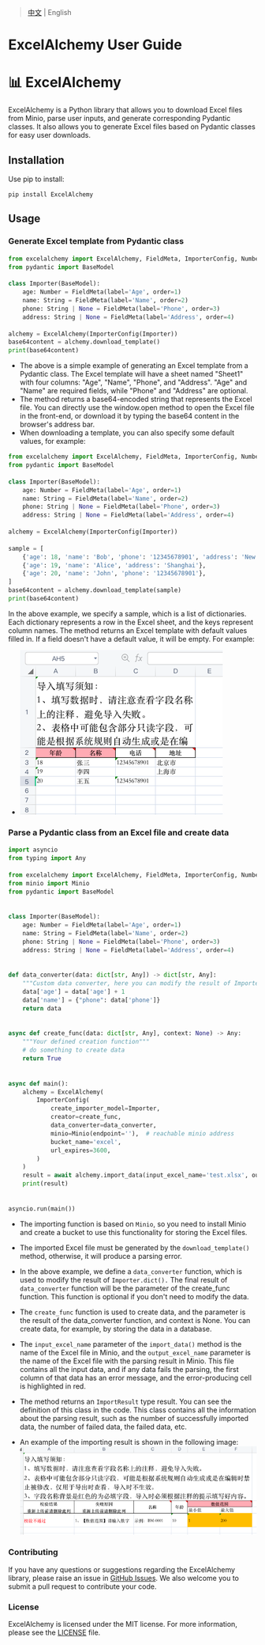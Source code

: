 > [中文](https://github.com/SundayWindy/ExcelAlchemy/blob/master/README_cn.md) | English
> 

# ExcelAlchemy User Guide
# 📊 ExcelAlchemy

ExcelAlchemy is a Python library that allows you to download Excel files from Minio, parse user inputs, and generate corresponding Pydantic classes. It also allows you to generate Excel files based on Pydantic classes for easy user downloads.

## Installation

Use pip to install:

```
pip install ExcelAlchemy
```

## Usage

### Generate Excel template from Pydantic class

```python
from excelalchemy import ExcelAlchemy, FieldMeta, ImporterConfig, Number, String
from pydantic import BaseModel

class Importer(BaseModel):
    age: Number = FieldMeta(label='Age', order=1)
    name: String = FieldMeta(label='Name', order=2)
    phone: String | None = FieldMeta(label='Phone', order=3)
    address: String | None = FieldMeta(label='Address', order=4)

alchemy = ExcelAlchemy(ImporterConfig(Importer))
base64content = alchemy.download_template()
print(base64content)

```
* The above is a simple example of generating an Excel template from a Pydantic class. The Excel template will have a sheet named "Sheet1" with four columns: "Age", "Name", "Phone", and "Address". "Age" and "Name" are required fields, while "Phone" and "Address" are optional.
* The method returns a base64-encoded string that represents the Excel file. You can directly use the window.open method to open the Excel file in the front-end, or download it by typing the base64 content in the browser's address bar.
* When downloading a template, you can also specify some default values, for example:
    
```python
from excelalchemy import ExcelAlchemy, FieldMeta, ImporterConfig, Number, String
from pydantic import BaseModel

class Importer(BaseModel):
    age: Number = FieldMeta(label='Age', order=1)
    name: String = FieldMeta(label='Name', order=2)
    phone: String | None = FieldMeta(label='Phone', order=3)
    address: String | None = FieldMeta(label='Address', order=4)

alchemy = ExcelAlchemy(ImporterConfig(Importer))

sample = [
    {'age': 18, 'name': 'Bob', 'phone': '12345678901', 'address': 'New York'},
    {'age': 19, 'name': 'Alice', 'address': 'Shanghai'},
    {'age': 20, 'name': 'John', 'phone': '12345678901'},
]
base64content = alchemy.download_template(sample)
print(base64content)
```
In the above example, we specify a sample, which is a list of dictionaries. Each dictionary represents a row in the Excel sheet, and the keys represent column names. The method returns an Excel template with default values filled in. If a field doesn't have a default value, it will be empty. For example:
* ![image](https://github.com/SundayWindy/ExcelAlchemy/raw/master/images/001_sample_template.png)

### Parse a Pydantic class from an Excel file and create data

```python
import asyncio
from typing import Any

from excelalchemy import ExcelAlchemy, FieldMeta, ImporterConfig, Number, String
from minio import Minio
from pydantic import BaseModel


class Importer(BaseModel):
    age: Number = FieldMeta(label='Age', order=1)
    name: String = FieldMeta(label='Name', order=2)
    phone: String | None = FieldMeta(label='Phone', order=3)
    address: String | None = FieldMeta(label='Address', order=4)


def data_converter(data: dict[str, Any]) -> dict[str, Any]:
    """Custom data converter, here you can modify the result of Importer.dict()"""
    data['age'] = data['age'] + 1
    data['name'] = {"phone": data['phone']}
    return data


async def create_func(data: dict[str, Any], context: None) -> Any:
    """Your defined creation function"""
    # do something to create data
    return True


async def main():
    alchemy = ExcelAlchemy(
        ImporterConfig(
            create_importer_model=Importer,
            creator=create_func,
            data_converter=data_converter,
            minio=Minio(endpoint=''),  # reachable minio address
            bucket_name='excel',
            url_expires=3600,
        )
    )
    result = await alchemy.import_data(input_excel_name='test.xlsx', output_excel_name="test.xlsx")
    print(result)


asyncio.run(main())
```

* The importing function is based on `Minio`, so you need to install Minio and create a bucket to use this functionality for storing the Excel files.
  
* The imported Excel file must be generated by the `download_template()` method, otherwise, it will produce a parsing error.
* In the above example, we define a `data_converter` function, which is used to modify the result of `Importer.dict().` The final result of `data_converter` function will be the parameter of the create_func function. This function is optional if you don't need to modify the data.
* The `create_func` function is used to create data, and the parameter is the result of the data_converter function, and context is None. You can create data, for example, by storing the data in a database.
* The `input_excel_name` parameter of the `import_data()` method is the name of the Excel file in Minio, and the `output_excel_name` parameter is the name of the Excel file with the parsing result in Minio. This file contains all the input data, and if any data fails the parsing, the first column of that data has an error message, and the error-producing cell is highlighted in red.
* The method returns an `ImportResult` type result. You can see the definition of this class in the code. This class contains all the information about the parsing result, such as the number of successfully imported data, the number of failed data, the failed data, etc.
* An example of the importing result is shown in the following image:
![image](https://github.com/SundayWindy/ExcelAlchemy/raw/master/images/002_import_result.png)


### Contributing
If you have any questions or suggestions regarding the ExcelAlchemy library, please raise an issue in [GitHub Issues](https://github.com/SundayWindy/ExcelAlchemy/issues). We also welcome you to submit a pull request to contribute your code.

### License
ExcelAlchemy is licensed under the MIT license. For more information, please see the [LICENSE](https://github.com/SundayWindy/ExcelAlchemy/blob/master/LICENSE) file.